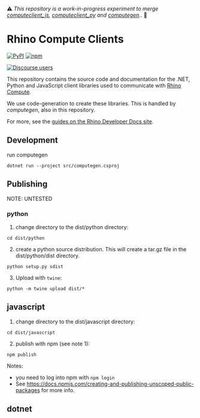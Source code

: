 ⚠ _This repository is a work-in-progress experiment to merge [computeclient_js](https://github.com/mcneel/computeclient_js), [computeclient_py](https://github.com/mcneel/computeclient_py) and [computegen](https://github.com/mcneel/compute.rhino3d/tree/master/src/compute.client).._ 🧪

# Rhino Compute Clients

<!-- [![NuGet](https://img.shields.io/nuget/v/compute-rhino3d.svg?style=flat)](https://www.nuget.org/packages/compute-rhino3d) -->
[![PyPI](https://img.shields.io/pypi/v/compute-rhino3d.svg)](https://pypi.org/project/compute-rhino3d)
[![npm](https://img.shields.io/npm/v/compute-rhino3d.svg)](https://www.npmjs.com/package/compute-rhino3d)

[![Discourse users](https://img.shields.io/discourse/https/discourse.mcneel.com/users.svg)](https://discourse.mcneel.com/c/rhino-developer/compute-rhino3d/90)

This repository contains the source code and documentation for the .NET, Python and JavaScript client libraries used to communicate with [Rhino Compute](https://github.com/mcneel/compute.rhino3d).

We use code-generation to create these libraries. This is handled by _computegen_, also in this repository.

For more, see the [guides on the Rhino Developer Docs site](https://developer.rhino3d.com/guides/compute/).

## Development

run computegen

`dotnet run --project src/computegen.csproj`

## Publishing

NOTE: UNTESTED

### python

1. change directory to the dist/python directory:

`cd dist/python`

2. create a python source distribution. This will create a tar.gz file in the dist/python/dist directory.

`python setup.py sdist`

3. Upload with `twine`:

`python -m twine upload dist/*`

## javascript

1. change directory to the dist/javascript directory:

`cd dist/javascript`

2. publish with npm (see note 1):

`npm publish`

Notes:

- you need to log into npm with `npm login`
- See https://docs.npmjs.com/creating-and-publishing-unscoped-public-packages for more info.

## dotnet

